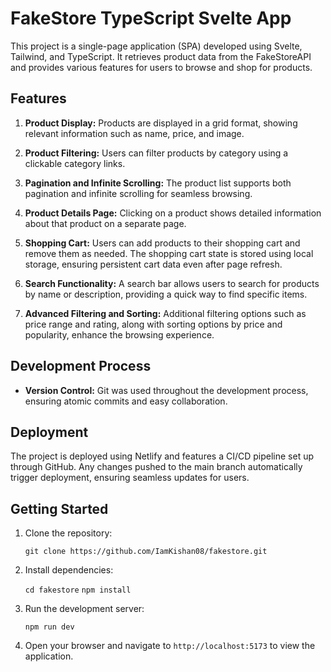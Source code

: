 FakeStore TypeScript Svelte App
===============================

This project is a single-page application (SPA) developed using Svelte, Tailwind, and TypeScript. It retrieves product data from the FakeStoreAPI and provides various features for users to browse and shop for products.

Features
--------

1.  **Product Display:** Products are displayed in a grid format, showing relevant information such as name, price, and image.

2.  **Product Filtering:** Users can filter products by category using a  clickable category links.

3.  **Pagination and Infinite Scrolling:** The product list supports both pagination and infinite scrolling for seamless browsing.

4.  **Product Details Page:** Clicking on a product shows detailed information about that product on a separate page.

5.  **Shopping Cart:** Users can add products to their shopping cart and remove them as needed. The shopping cart state is stored using local storage, ensuring persistent cart data even after page refresh.

6.  **Search Functionality:** A search bar allows users to search for products by name or description, providing a quick way to find specific items.

7.  **Advanced Filtering and Sorting:** Additional filtering options such as price range and rating, along with sorting options by price and popularity, enhance the browsing experience.

Development Process
-------------------

-   **Version Control:** Git was used throughout the development process, ensuring atomic commits and easy collaboration.

Deployment
----------

The project is deployed using Netlify and features a CI/CD pipeline set up through GitHub. Any changes pushed to the main branch automatically trigger deployment, ensuring seamless updates for users.

Getting Started
---------------

1.  Clone the repository:

    

    `git clone https://github.com/IamKishan08/fakestore.git`

2.  Install dependencies:

    

    

    `cd fakestore`
    `npm install`

3.  Run the development server:

    

    `npm run dev`

4.  Open your browser and navigate to `http://localhost:5173` to view the application.
